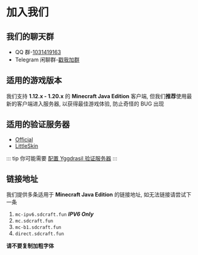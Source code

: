 # 加入我们

## 我们的聊天群

- QQ 群-[1031419163](http://qm.qq.com/cgi-bin/qm/qr?_wv=1027&k=MJ6MW2621lq32BlT9L--_Gu1IMg0wiZ4&authKey=l6H0b7M%2BO4hIJqorIWGBEgzk48UUyRjYVMbi83f0HeiNChh1q7n7D8qAQaSZTJ6s&noverify=0&group_code=1031419163)
- Telegram 闲聊群-[戳我加群](https://t.me/midnight_teahouse)

## 适用的游戏版本

我们支持 **1.12.x - 1.20.x** 的 **Minecraft Java Edition** 客户端, 但我们**推荐**使用最新的客户端进入服务器, 以获得最佳游戏体验, 防止奇怪的 BUG 出现

## 适用的验证服务器

- [Official](https://www.minecraft.net/)
- [LittleSkin](https://littleskin.cn/)

::: tip
你可能需要 [配置 Yggdrasil 验证服务器](./yggdrasil)
:::

## 链接地址

我们提供多条适用于 **Minecraft Java Edition** 的链接地址, 如无法链接请尝试下一条

1. `mc-ipv6.sdcraft.fun` **_IPV6 Only_**
2. `mc.sdcraft.fun`
3. `mc-b1.sdcraft.fun`
4. `direct.sdcraft.fun`

**请不要复制加粗字体**
